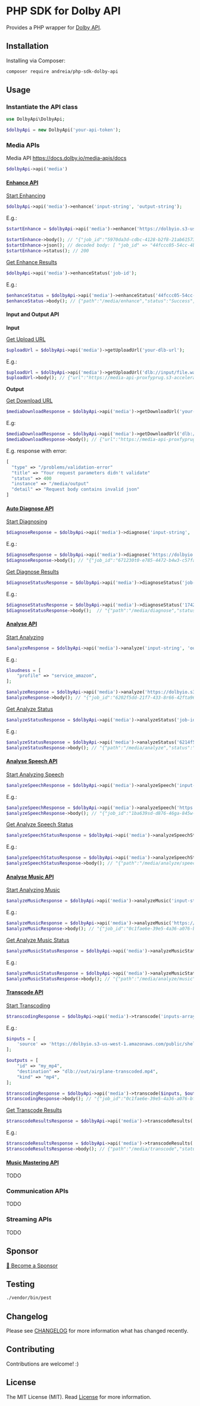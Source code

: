 # PHP SDK for Dolby API

Provides a PHP wrapper for [Dolby API](https://docs.dolby.io/).

## Installation

Installing via Composer:

```bash
composer require andreia/php-sdk-dolby-api
```

## Usage

### Instantiate the API class

```php
use DolbyApi\DolbyApi;

$dolbyApi = new DolbyApi('your-api-token');
```

### Media APIs

Media API 
https://docs.dolby.io/media-apis/docs

```php
$dolbyApi->api('media')
```

#### [Enhance API](https://docs.dolby.io/media-apis/docs/enhance-api-guide)

[Start Enhancing](https://docs.dolby.io/media-apis/reference/media-enhance-post)

```php
$dolbyApi->api('media')->enhance('input-string', 'output-string');
```

E.g.:
```php
$startEnhance = $dolbyApi->api('media')->enhance('https://dolbyio.s3-us-west-1.amazonaws.com/public/shelby/tunnel.original.mp4', 'dlb://example_out');

$startEnhance->body(); // "{"job_id":"5970da3d-cdbc-4128-b2f8-21ab61573d2e"}"
$startEnhance->json(); // decoded body: [ "job_id" => "44fccc05-54cc-4bda-84ba-a8c9ee4b8335"]
$startEnhance->status(); // 200
```

[Get Enhance Results](https://docs.dolby.io/media-apis/reference/media-enhance-get)

```php
$dolbyApi->api('media')->enhanceStatus('job-id');
```

E.g.:
```php
$enhanceStatus = $dolbyApi->api('media')->enhanceStatus('44fccc05-54cc-4bda-84ba-a8c9ee4b8335');
$enhanceStatus->body(); // {"path":"/media/enhance","status":"Success","progress":100,"api_version":"v1.1.2","result":{}}"
```

#### Input and Output API

**Input**

[Get Upload URL](https://docs.dolby.io/media-apis/reference/media-input-post)

```php
$uploadUrl = $dolbyApi->api('media')->getUploadUrl('your-dlb-url');
```

E.g.:
```php
$uploadUrl = $dolbyApi->api('media')->getUploadUrl('dlb://input/file.wav');
$uploadUrl->body(); // {"url":"https://media-api-proxfyprug.s3-accelerate.amazonaws.com/1129d723-42e6-40c6-a35d-07986d1be4af/input/file.wav?X-Amz-Algorithm=AWS4-HMAC-SHA256&X-Amz-Content-Sha256=UNSIGNED-PAYLOAD&X-Amz-Credential=ASIA2N2ZL3VQGKHMR3VL%2F20230228%2Fus-west-2%2Fs3%2Faws4_request&X-Amz-Date=20230228T184217Z&X-Amz-Expires=3600&X-Amz-Security-Token=IQoJb3a79hu6%2B52SmSMc...CN20ld5RdKNOCNX%2BH%2BV8%3D&X-Amz-Signature=d866b39b6...54008d18970&X-Amz-SignedHeaders=host&x-id=PutObject"} 
```

**Output**

[Get Download URL](https://docs.dolby.io/media-apis/reference/media-output-post)

```php
$mediaDownloadResponse = $dolbyApi->api('media')->getDownloadUrl('your-dlb-url');
```

E.g:
```php
$mediaDownloadResponse = $dolbyApi->api('media')->getDownloadUrl('dlb://example_out');
$mediaDownloadResponse->body(); // {"url":"https://media-api-proxfyprug.s3-accelerate.amazonaws.com/1129d723-42e6-40c6-a35d-07986d1be4af/example_out?X-Amz-Algorithm=AWS4-HMAC-SHA256&X-Amz-Content-Sha256=UNSIGNED-PAYLOAD&X-Amz-Credential=ASIA2N2ZL3VQJGFYC2XN%2F20230228%2Fus-west-2%2Fs3%2Faws4_request&X-Amz-Date=20230228T180833Z&X-Amz-Expires=3600&X-Amz-Security-Token=IQoJb3JpZ2luX2V..XFAHFKaFjPaCd%2Bk%3D&X-Amz-Signature=2cd8a66224c...3614e79d65d0fb2&X-Amz-SignedHeaders=host&x-id=GetObject"}
```

E.g. response with error:
```php
[
  "type" => "/problems/validation-error"
  "title" => "Your request parameters didn't validate"
  "status" => 400
  "instance" => "/media/output"
  "detail" => "Request body contains invalid json"
]
```

#### [Auto Diagnose API](https://docs.dolby.io/media-apis/docs/diagnose-api-guide)

[Start Diagnosing](https://docs.dolby.io/media-apis/reference/media-diagnose-post)

```php
$diagnoseResponse = $dolbyApi->api('media')->diagnose('input-string', 'content-array');
```

E.g.:
```php
$diagnoseResponse = $dolbyApi->api('media')->diagnose('https://dolbyio.s3-us-west-1.amazonaws.com/public/shelby/tunnel.original.mp4', ['type' => 'mobile_phone']);
$diagnoseResponse->body(); // "{"job_id":"671230t0-e785-4472-b4w3-c57fa31u645b"}"
```

[Get Diagnose Results](https://docs.dolby.io/media-apis/reference/media-diagnose-get)

```php
$diagnoseStatusResponse = $dolbyApi->api('media')->diagnoseStatus('job-id');
```

E.g.:
```php
$diagnoseStatusResponse = $dolbyApi->api('media')->diagnoseStatus('174230d0-e785-4472-b4a3-c57fa31f665b');
$diagnoseStatusResponse->body();  // "{"path":"/media/diagnose","status":"Success","progress":100,"api_version":"b1.0","result":{"media_info":{"container":{"kind":"mp4","duration":10.45,"bitrate":822169,"size":1073958},"audio":{"codec":"aac","channels":2,"sample_rate":44100,"duration":10.45,"bitrate":96000},"video":{"codec":"h264","frame_rate":30,"height":360,"width":640,"duration":10.45,"bitrate":711452}},"audio":{"quality_score":{"average":3.7,"distribution":[{"lower_bound":0,"upper_bound":1,"duration":0,"percentage":0},{"lower_bound":1,"upper_bound":2,"duration":0,"percentage":0},{"lower_bound":2,"upper_bound":3,"duration":2.5,"percentage":26.3},{"lower_bound":3,"upper_bound":4,"duration":3,"percentage":31.6},{"lower_bound":4,"upper_bound":5,"duration":4,"percentage":42.1},{"lower_bound":5,"upper_bound":6,"duration":0,"percentage":0},{"lower_bound":6,"upper_bound":7,"duration":0,"percentage":0},{"lower_bound":7,"upper_bound":8,"duration":0,"percentage":0},{"lower_bound":8,"upper_bound":9,"duration":0,"percentage":0},{"lower_bound":9,"upper_bound":10,"duration":0,"percentage":0}],"worst_segment":{"start":3.5,"end":8.5,"score":3.3}},"noise_score":{"average":0.9,"distribution":[{"lower_bound":0,"upper_bound":1,"duration":7,"percentage":73.7},{"lower_bound":1,"upper_bound":2,"duration":0.5,"percentage":5.3},{"lower_bound":2,"upper_bound":3,"duration":0.5,"percentage":5.3},{"lower_bound":3,"upper_bound":4,"duration":1,"percentage":10.5},{"lower_bound":4,"upper_bound":5,"duration":0.5,"percentage":5.3},{"lower_bound":5,"upper_bound":6,"duration":0,"percentage":0},{"lower_bound":6,"upper_bound":7,"duration":0,"percentage":0},{"lower_bound":7,"upper_bound":8,"duration":0,"percentage":0},{"lower_bound":8,"upper_bound":9,"duration":0,"percentage":0},{"lower_bound":9,"upper_bound":10,"duration":0,"percentage":0}]},"clipping":{"events":0},"loudness":{"measured":-14.91,"range":2.26,"gating_mode":"speech","sample_peak":-0.82,"true_peak":-0.81},"music":{"percentage":0},"silence":{"percentage":0,"at_beginning":0,"at_end":0,"num_sections":0,"silent_channels":[]},"speech":{"percentage":100,"events":{"plosive":6,"sibilance":0}}}}}"
```

#### [Analyse API](https://docs.dolby.io/media-apis/docs/analyze-api-guide)

[Start Analyzing](https://docs.dolby.io/media-apis/reference/media-analyze-post)

```php
$analyzeResponse = $dolbyApi->api('media')->analyze('input-string', 'output-string', ['profile' => 'selected-profile']);
```

E.g.:
```php
$loudness = [
    "profile" => "service_amazon",
];

$analyzeResponse = $dolbyApi->api('media')->analyze('https://dolbyio.s3-us-west-1.amazonaws.com/public/shelby/tunnel.original.mp4', 'dlb://analyze_out', $loudness);
$analyzeResponse->body(); // "{"job_id":"6202f5dd-21f7-433-8r66-42fta96c9f5e"}"
```

[Get Analyze Status](https://docs.dolby.io/media-apis/reference/media-analyze-get)

```php
$analyzeStatusResponse = $dolbyApi->api('media')->analyzeStatus('job-id');
```

E.g.:
```php
$analyzeStatusResponse = $dolbyApi->api('media')->analyzeStatus('6214f5ed-28t7-4961-8f26-40kcr96c9q5m');
$analyzeStatusResponse->body(); // "{"path":"/media/analyze","status":"Success","progress":100,"api_version":"b1.4","result":{}}"
```


#### [Analyse Speech API](https://docs.dolby.io/media-apis/docs/speech-analytics-api-guide)

[Start Analyzing Speech](https://docs.dolby.io/media-apis/reference/media-analyze-speech-post)

```php
$analyzeSpeechResponse = $dolbyApi->api('media')->analyzeSpeech('input-string', 'output-string', ["url" => "webhook-address-to-be-called-on-complete"]);
```

E.g.:
```php
$analyzeSpeechResponse = $dolbyApi->api('media')->analyzeSpeech('https://dolbyio.s3-us-west-1.amazonaws.com/public/shelby/tunnel.original.mp4', 'dlb://analyze_speech_out', ["url" => "https://webhookaddresstobecalledoncomplete.com/"]);
$analyzeSpeechResponse->body(); // "{"job_id":"1ba639sd-d876-46ga-845w-33ec4c5cer00"}"
```

[Get Analyze Speech Status](https://docs.dolby.io/media-apis/reference/media-analyze-speech-get)

```php
$analyzeSpeechStatusResponse = $dolbyApi->api('media')->analyzeSpeechStatus('job-id');
```

E.g.:
```php
$analyzeSpeechStatusResponse = $dolbyApi->api('media')->analyzeSpeechStatus('1ba639sd-d876-46ga-845w-33ec4c5cer00');
$analyzeSpeechStatusResponse->body(); // "{"path":"/media/analyze/speech","status":"Success","progress":100,"api_version":"b1.0","result":{}}"
```

#### [Analyse Music API](https://docs.dolby.io/media-apis/docs/analyze-music-api-guide)

[Start Analyzing Music](https://docs.dolby.io/media-apis/reference/media-analyze-music-post)

```php
$analyzeMusicResponse = $dolbyApi->api('media')->analyzeMusic('input-string', 'output-string', ["url" => "webhook-address-to-be-called-on-complete"]);
```

E.g.:
```php
$analyzeMusicResponse = $dolbyApi->api('media')->analyzeMusic('https://dolbyio.s3-us-west-1.amazonaws.com/public/shelby/tunnel.original.mp4', 'dlb://analyze_music_out', ["url" => "https://webhookaddresstobecalledoncomplete.com/"]);
$analyzeMusicResponse->body(); // "{"job_id":"0c1fae6e-39e5-4a36-a076-bf3315d5179f"}"
```

[Get Analyze Music Status](https://docs.dolby.io/media-apis/reference/media-analyze-music-get)

```php
$analyzeMusicStatusResponse = $dolbyApi->api('media')->analyzeMusicStatus('job-id');
```

E.g.:
```php
$analyzeMusicStatusResponse = $dolbyApi->api('media')->analyzeMusicStatus('0c1faw6e-39e5-4a36-a056-af3615e5189f');
$analyzeMusicStatusResponse->body(); // "{"path":"/media/analyze/music","status":"Success","progress":100,"api_version":"b1.0","result":{}}"
```

#### [Transcode API](https://docs.dolby.io/media-apis/docs/transcode-api-guide)

[Start Transcoding](https://docs.dolby.io/media-apis/reference/media-transcode-post)

```php
$transcodingResponse = $dolbyApi->api('media')->transcode('inputs-array', 'outputs-array', 'optional-storage-array', 'optional-on-complete-array');
```

E.g.:
```php
$inputs = [
    'source' => 'https://dolbyio.s3-us-west-1.amazonaws.com/public/shelby/indoors.original.mp4'
];

$outputs = [
    "id" => "my_mp4",
    "destination" => "dlb://out/airplane-transcoded.mp4",
    "kind" => "mp4",
];

$transcodingResponse = $dolbyApi->api('media')->transcode($inputs, $outputs);
$transcodingResponse->body(); // "{"job_id":"0c1fae6e-39e5-4a36-a076-bf3315d5179f"}"
```

[Get Transcode Results](https://docs.dolby.io/media-apis/reference/media-transcode-get)

```php
$transcodeResultsResponse = $dolbyApi->api('media')->transcodeResults('job-id');
```

E.g.:
```php
$transcodeResultsResponse = $dolbyApi->api('media')->transcodeResults('0c1fae6e-39e5-4a36-a076-bf3315d5179f');
$transcodeResultsResponse->body(); // {"path":"/media/transcode","status":"Success","progress":100,"api_version":"v1.7","result":{}}
```

#### [Music Mastering API](https://docs.dolby.io/media-apis/docs/music-mastering-api-guide)

TODO


### Communication APIs

TODO

### Streaming APIs

TODO

## Sponsor

[💚️ Become a Sponsor](https://github.com/sponsors/andreia)

## Testing

```bash
./vendor/bin/pest
```

## Changelog

Please see [CHANGELOG](CHANGELOG.md) for more information what has changed recently.

## Contributing

Contributions are welcome! :)

## License

The MIT License (MIT). Read [License](LICENSE) for more information.

